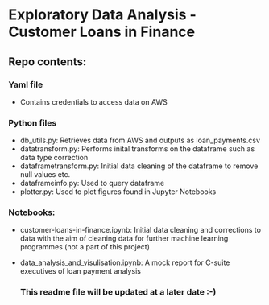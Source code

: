 # Exploratory Data Analysis - Customer Loans in Finance

## Repo contents:

### Yaml file 
- Contains credentials to access data on AWS

### Python files
- db_utils.py: Retrieves data from AWS and outputs as loan_payments.csv
- datatransform.py: Performs inital transforms on the dataframe such as data type correction
- dataframetransform.py: Initial data cleaning of the dataframe to remove null values etc.
- dataframeinfo.py: Used to query dataframe
- plotter.py: Used to plot figures found in Jupyter Notebooks

### Notebooks:
- customer-loans-in-finance.ipynb: Initial data cleaning and corrections to data with the aim of cleaning data for further machine learning programmes (not a part of this project)
- data_analysis_and_visulisation.ipynb: A mock report for C-suite executives of loan payment analysis

  ### This readme file will be updated at a later date :-)

<!--- Contents: \

Project Title \
Table of Contents, if the README file is long \
A description of the project: what it does, the aim of the project, and what you learned \
Installation instructions \
Usage instructions \
File structure of the project \
License information \ --->
